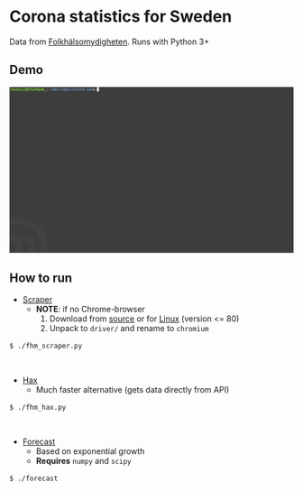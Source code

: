 # Corona statistics for Sweden
Data from [Folkhälsomydigheten](https://www.folkhalsomyndigheten.se/smittskydd-beredskap/utbrott/aktuella-utbrott/covid-19/aktuellt-epidemiologiskt-lage/). Runs with Python 3+


## Demo
<img src="demo.gif" width="800">


## How to run
 - [Scraper](fhm_scraper.py) 
   - **NOTE**: if no Chrome-browser
       1. Download from [source](https://raw.githubusercontent.com/Bugazelle/chromium-all-old-stable-versions/master/chromium.stable.json) or for [Linux](https://www.googleapis.com/download/storage/v1/b/chromium-browser-snapshots/o/Linux_x64%2F722276%2Fchrome-linux.zip?generation=1575588380806233&alt=media) (version <= 80)
       2. Unpack to `driver/` and rename to `chromium` 
```
$ ./fhm_scraper.py
```

</br>

 - [Hax](fhm_hax.py)
   - Much faster alternative (gets data directly from API)
```
$ ./fhm_hax.py
```

</br>

 - [Forecast](forecast.py) 
   - Based on exponential growth
   - **Requires** `numpy` and `scipy`
```
$ ./forecast
```
